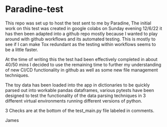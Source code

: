 # Paradine-test

This repo was set up to host the test sent to me by Paradine, The initial work on this test was created in google colabs on Sunday evening 12/6/22
it has then been adapted into a github repo mostly because I wanted to play around with github workflows and its automated testing. This is mostly
to see if I can make Tox redundant as the testing within workflows seems to be a little faster.

At the time of writing this the test had been effectively completed in about 40/50 mins I decided to use the remaining time to further my understanding of new CI/CD functionality in github as well as some new file management techniques.

The toy data has been loaded into the app in dictionaries to be quickly parsed out into workable pandas dataframes, various pytests have been designed to test the functionality of the data parsing techniques in 3 different virtual environments running different versions of python.

3 Checks are at the bottom of the test_main.py file labeled in comments.

James
